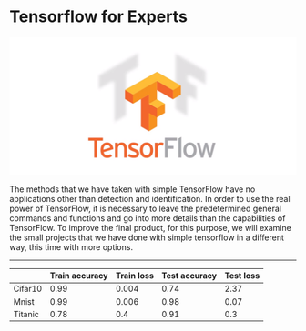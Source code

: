 # Tensorflow for Experts
![alt text](assents/tensorflow-windows.png)

The methods that we have taken with simple TensorFlow have no applications other than detection and identification. In order to use the real power of TensorFlow, it is necessary to leave the predetermined general commands and functions and go into more details than the capabilities of TensorFlow. To improve the final product, for this purpose, we will examine the small projects that we have done with simple tensorflow in a different way, this time with more options.

---

|| Train accuracy | Train loss | Test accuracy | Test loss|
|-|-|-|-|-|
|Cifar10|0.99|0.004|0.74|2.37|
|Mnist|0.99|0.006|0.98|0.07|
|Titanic|0.78|0.4|0.91|0.3|